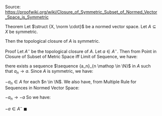 # 

Source: https://proofwiki.org/wiki/Closure_of_Symmetric_Subset_of_Normed_Vector_Space_is_Symmetric

Theorem
Let $\struct {X, \norm \cdot}$ be a normed vector space.
Let $A \subseteq X$ be symmetric.

Then the topological closure of $A$ is symmetric.


Proof
Let $A^-$ be the topological closure of $A$.
Let $a \in A^-$.
Then from Point in Closure of Subset of Metric Space iff Limit of Sequence, we have: 

there exists a sequence $\sequence {a_n}_{n \mathop \in \N}$ in $A$ such that $a_n \to a$.
Since $A$ is symmetric, we have: 

$-a_n \in A$ for each $n \in \N$.
We also have, from Multiple Rule for Sequences in Normed Vector Space:

$-a_n \to -a$
So we have: 

$-a \in A^-$
$\blacksquare$





